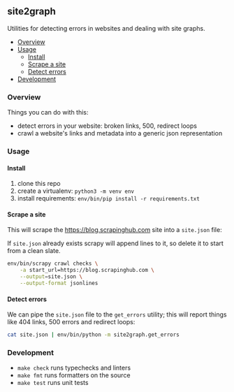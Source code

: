## site2graph

Utilities for detecting errors in websites and dealing with site graphs.

* [Overview](#Overview)
* [Usage](#Usage)
  * [Install](#Install)
  * [Scrape a site](#Scrape-a-site)
  * [Detect errors](#Detect-errors)
* [Development](#Development)

### Overview

Things you can do with this:

* detect errors in your website: broken links, 500, redirect loops
* crawl a website's links and metadata into a generic json representation

### Usage

#### Install

1. clone this repo
2. create a virtualenv: `python3 -m venv env`
3. install requirements: `env/bin/pip install -r requirements.txt`

#### Scrape a site

This will scrape the https://blog.scrapinghub.com site into a `site.json` file:

If `site.json` already exists scrapy will append lines to it, so delete it to start from a clean slate.

```bash
env/bin/scrapy crawl checks \
    -a start_url=https://blog.scrapinghub.com \
    --output=site.json \
    --output-format jsonlines
```

#### Detect errors

We can pipe the `site.json` file to the `get_errors` utility; this will report things like 404 links, 500 errors and redirect loops:

```bash
cat site.json | env/bin/python -m site2graph.get_errors
```

### Development

* `make check` runs typechecks and linters
* `make fmt` runs formatters on the source
* `make test` runs unit tests
